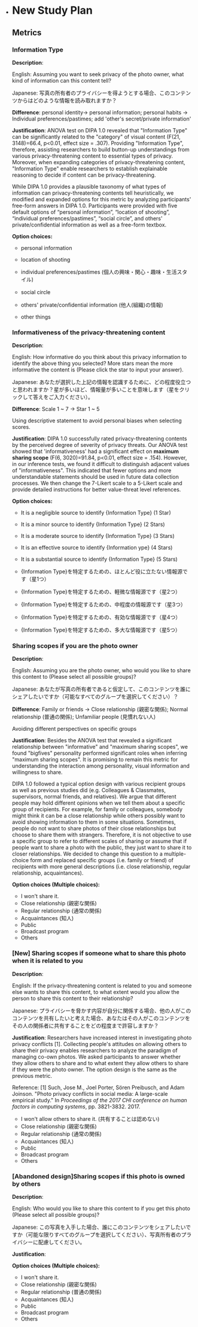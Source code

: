 - # New Study Plan

  ## Metrics

  ### **Information Type**

  **Description**: 

  English: Assuming you want to seek privacy of the photo owner, what kind of information can this content tell?

  Japanese: 写真の所有者のプライバシーを得ようとする場合、このコンテンツからはどのような情報を読み取れますか？

  **Difference**: personal identity-> personal information; personal habits -> Individual preferences/pastimes; add 'other's secret/private information' 

  **Justification**: ANOVA test on DIPA 1.0 revealed that "Information Type" can be significantly related to the "category" of visual content (F(21, 3148)=66.4, p<0.01, effect size = .307). Providing "Information Type", therefore, assisting researchers to build button-up understandings from various privacy-threatening content to essential types of privacy. Moreover, when expanding categories of privacy-threatening content, "Information Type"  enable researchers to establish explainable reasoning to decide if content can be privacy-threatening.

  While DIPA 1.0 provides a plausible taxonomy of what types of information can privacy-threatening contents tell heuristically, we modified and expanded options for this metric by analyzing participants' free-form answers in DIPA 1.0.  Participants were provided with five default options of “personal information”, “location of shooting”, “individual preferences/pastimes”, “social circle”, and others' private/confidential information as well as a free-form textbox.

  **Option choices:**

  - personal information 

  - location of shooting

  - individual preferences/pastimes (個人の興味・関心・趣味・生活スタイル)

  - social circle　

  - others' private/confidential information (他人(組織)の情報)

  - other things

    

  ### **Informativeness of the privacy-threatening content**

  **Description**: 

  English: How informative do you think about this privacy information to identify the above thing you selected? More stars mean the more informative the content is (Please click the star to input your answer).

  Japanese: あなたが選択した上記の情報を認識するために、どの程度役立つと思われますか？星が多いほど、情報量が多いことを意味します（星をクリックして答えをご入力ください）。

  **Difference**: Scale 1 ~ 7 -> Star 1 ~ 5

  Using descriptive statement to avoid personal biases when selecting scores. 

  **Justification**: DIPA 1.0 successfully rated privacy-threatening contents by the perceived degree of severity of privacy threats. Our ANOVA test showed that 'informativeness' had a significant effect on **maximum sharing scope** (F(6, 3020)=91.84, p<0.01, effect size = .154). However, in our inference tests, we found it difficult to distinguish adjacent values of "informativeness". This indicated that fewer options and more understandable statements should be used in future data collection processes. We then change the 7-Likert scale to a 5-Likert scale and provide detailed instructions for better value-threat level references.

  **Option choices:**

  - It is a negligible source to identify {Information Type} (1 Star) 
  - It is a minor source to identify {Information Type} (2 Stars) 
  - It is a moderate source to identify {Information Type} (3 Stars) 
  - It is an effective source to identify {Information ype} (4 Stars)
  - It is a substantial source to identify {Information Type} (5 Stars)

  - {Information Type}を特定するための、ほとんど役に立たない情報源です（星1つ）
  - {Information Type}を特定するための、軽微な情報源です（星2つ）
  - {Information Type}を特定するための、中程度の情報源です（星3つ）
  - {Information Type}を特定するための、有効な情報源です（星4つ）
  - {Information Type}を特定するための、多大な情報源です（星5つ）

  ### **Sharing scopes if you are the photo owner** 

  **Description**: 

  English: Assuming you are the photo owner, who would you like to share this content to (Please select all possible groups)? 

  Japanese: あなたが写真の所有者であると仮定して、このコンテンツを誰にシェアしたいですか（可能なすべてのグループを選択してください）？

  **Difference**: Family or friends -> Close relationship (親密な関係); Normal relationship (普通の関係); Unfamiliar people (見慣れない人)

  Avoiding different perspectives on specific groups

  **Justification**: Besides the ANOVA test that revealed a significant relationship between "informative" and "maximum sharing scopes",  we found "bigfives" personality performed significant roles when inferring "maximum sharing scopes". It is promising to remain this metric for understanding the interaction among personality, visual information and willingness to share. 

  DIPA 1.0 followed a typical option design with various recipient groups as well as previous studies did (e.g. Colleagues & Classmates, supervisors, normal friends, and relatives). We argue that different people may hold different opinions when we tell them about a specific group of recipients. For example, for family or colleagues, somebody might think it can be a close relationship while others possibly want to avoid showing information to them in some situations. Sometimes, people do not want to share photos of their close relationships but choose to share them with strangers. Therefore, it is not objective to use a specific group to refer to different scales of sharing or assume that if people want to share a photo with the public, they just want to share it to closer relationships. We decided to change this question to a multiple-choice form and replaced specific groups (i.e. family or friend) of recipients with more general descriptions (i.e. close relationship, regular relationship, acquaintances).

  **Option choices (Multiple choices):**

  - I won't share it. 
  - Close relationship (親密な関係)
  - Regular relationship (通常の関係)
  - Acquaintances (知人)
  - Public 
  - Broadcast program
  - Others

  

  ### **[New] Sharing scopes if someone what to share this photo when it is related to you**

  **Description**: 

  English: If the privacy-threatening content is related to you and someone else wants to share this content, to what extent would you allow the person to share this content to their relationship? 

  Japanese: プライバシーを脅かす内容が自分に関係する場合、他の人がこのコンテンツを共有したいと考えた場合、あなたはその人がこのコンテンツをその人の関係者に共有することをどの程度まで許容しますか？

  **Justification**: Researchers have increased interest in investigating photo privacy conflicts [1]. Collecting people's attitudes on allowing others to share their privacy enables researchers to analyze the paradigm of managing co-own photos. We asked participants to answer whether they allow others to share and to what extent they allow others to share if they were the photo owner. The option design is the same as the previous metric.

  Reference: [1] Such, Jose M., Joel Porter, Sören Preibusch, and Adam Joinson. "Photo privacy conflicts in social media: A large-scale empirical study." In *Proceedings of the 2017 CHI conference on human factors in computing systems*, pp. 3821-3832. 2017. 

  - I won't allow others to share it. (共有することは認めない)
  - Close relationship (親密な関係)
  - Regular relationship (通常の関係)
  - Acquaintances (知人)
  - Public 
  - Broadcast program
  - Others

  

  

  ### [Abandoned design]**Sharing scopes if this photo is owned by others**

  **Description**: 

  English: Who would you like to share this content to if you get this photo (Please select all possible groups)? 

  Japanese: この写真を入手した場合、誰にこのコンテンツをシェアしたいですか（可能な限りすべてのグループを選択してください）、写真所有者のプライバシーに配慮してください。

  **Justification**: 

  **Option choices (Multiple choices):**

  - I won't share it. 
  - Close relationship (親密な関係)
  - Regular relationship (普通の関係)
  - Acquaintances (知人)
  - Public 
  - Broadcast program
  - Others